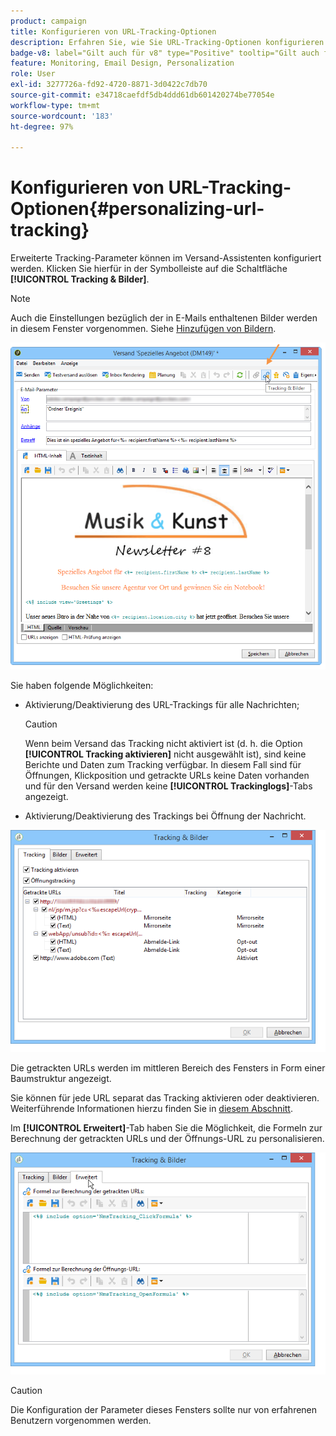 ```yaml
---
product: campaign
title: Konfigurieren von URL-Tracking-Optionen
description: Erfahren Sie, wie Sie URL-Tracking-Optionen konfigurieren
badge-v8: label="Gilt auch für v8" type="Positive" tooltip="Gilt auch für Campaign v8"
feature: Monitoring, Email Design, Personalization
role: User
exl-id: 3277726a-fd92-4720-8871-3d0422c7db70
source-git-commit: e34718caefdf5db4ddd61db601420274be77054e
workflow-type: tm+mt
source-wordcount: '183'
ht-degree: 97%

---
```


# Konfigurieren von URL-Tracking-Optionen{#personalizing-url-tracking}

Erweiterte Tracking-Parameter können im Versand-Assistenten konfiguriert werden. Klicken Sie hierfür in der Symbolleiste auf die Schaltfläche **[!UICONTROL Tracking &amp; Bilder]**.

>[!NOTE]
>
>Auch die Einstellungen bezüglich der in E-Mails enthaltenen Bilder werden in diesem Fenster vorgenommen. Siehe [Hinzufügen von Bildern](defining-the-email-content.md#adding-images).

![](assets/s_ncs_user_email_del_tracking_ico.png)

Sie haben folgende Möglichkeiten:

* Aktivierung/Deaktivierung des URL-Trackings für alle Nachrichten;

  >[!CAUTION]
  >
  >Wenn beim Versand das Tracking nicht aktiviert ist (d. h. die Option **[!UICONTROL Tracking aktivieren]** nicht ausgewählt ist), sind keine Berichte und Daten zum Tracking verfügbar. In diesem Fall sind für Öffnungen, Klickposition und getrackte URLs keine Daten vorhanden und für den Versand werden keine **[!UICONTROL Trackinglogs]**-Tabs angezeigt.

* Aktivierung/Deaktivierung des Trackings bei Öffnung der Nachricht.

![](assets/s_ncs_user_email_del_tracking_param.png)

Die getrackten URLs werden im mittleren Bereich des Fensters in Form einer Baumstruktur angezeigt.

Sie können für jede URL separat das Tracking aktivieren oder deaktivieren. Weiterführende Informationen hierzu finden Sie in [diesem Abschnitt](how-to-configure-tracked-links.md).

Im **[!UICONTROL Erweitert]**-Tab haben Sie die Möglichkeit, die Formeln zur Berechnung der getrackten URLs und der Öffnungs-URL zu personalisieren.

![](assets/s_ncs_user_email_del_tracking_param_adv.png)

>[!CAUTION]
>
>Die Konfiguration der Parameter dieses Fensters sollte nur von erfahrenen Benutzern vorgenommen werden.
